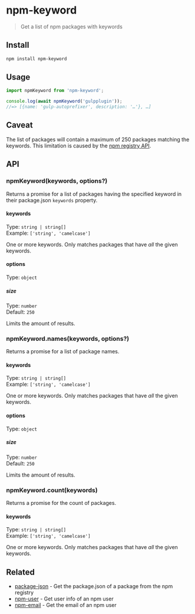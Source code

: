 # npm-keyword

> Get a list of npm packages with keywords

## Install

```sh
npm install npm-keyword
```

## Usage

```js
import npmKeyword from 'npm-keyword';

console.log(await npmKeyword('gulpplugin'));
//=> [{name: 'gulp-autoprefixer', description: '…'}, …]
```

## Caveat

The list of packages will contain a maximum of 250 packages matching the keywords. This limitation is caused by the [npm registry API](https://github.com/npm/registry/blob/master/docs/REGISTRY-API.md#get-v1search).

## API

### npmKeyword(keywords, options?)

Returns a promise for a list of packages having the specified keyword in their package.json `keywords` property.

#### keywords

Type: `string | string[]`\
Example: `['string', 'camelcase']`

One or more keywords. Only matches packages that have *all* the given keywords.

#### options

Type: `object`

##### size

Type: `number`\
Default: `250`

Limits the amount of results.

### npmKeyword.names(keywords, options?)

Returns a promise for a list of package names.

#### keywords

Type: `string | string[]`\
Example: `['string', 'camelcase']`

One or more keywords. Only matches packages that have *all* the given keywords.

#### options

Type: `object`

##### size

Type: `number`\
Default: `250`

Limits the amount of results.

### npmKeyword.count(keywords)

Returns a promise for the count of packages.

#### keywords

Type: `string | string[]`\
Example: `['string', 'camelcase']`

One or more keywords. Only matches packages that have *all* the given keywords.

## Related

- [package-json](https://github.com/sindresorhus/package-json) - Get the package.json of a package from the npm registry
- [npm-user](https://github.com/sindresorhus/npm-user) - Get user info of an npm user
- [npm-email](https://github.com/sindresorhus/npm-email) - Get the email of an npm user
